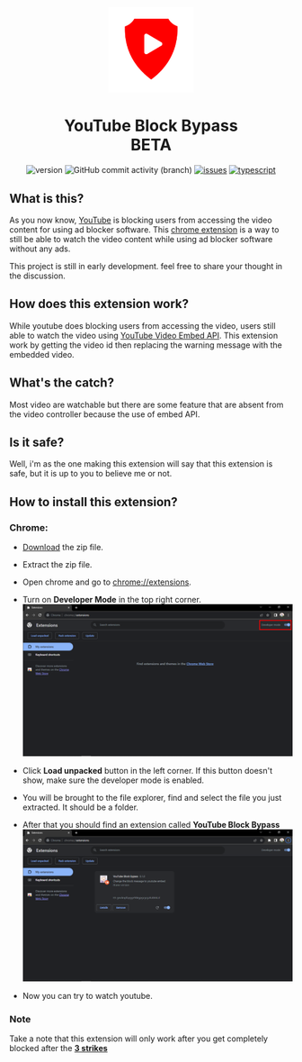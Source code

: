 <div align="center">
    <img src="images/icon.png" width="30%" />
    <h1>YouTube Block Bypass <br/> BETA</h1>

![version](https://img.shields.io/github/package-json/v/mangadi3859/youtube-block-bypass-extension?filename=package.json&style=flat-square&logo=json&logoColor=blue)
![GitHub commit activity (branch)](https://img.shields.io/github/commit-activity/w/mangadi3859/youtube-block-bypass-extension/main?logo=github&color=yellow)
[![issues](https://img.shields.io/github/issues/mangadi3859/youtube-block-bypass-extension?color=yellow&logo=github&logoColor=yellow&style=flat-square)](https://github.com/mangadi3859/doujin2/issues)
[![typescript](https://img.shields.io/github/package-json/dependency-version/mangadi3859/youtube-block-bypass-extension/dev/typescript?logo=typescript&style=flat-square)](https://www.npmjs.com/package/typescript)

</div>

## What is this?

As you now know, [YouTube](https://www.youtube.com) is blocking users from accessing the video content for using ad blocker software. This [chrome extension](https://developer.chrome.com/docs/extensions/) is a way to still be able to watch the video content while using ad blocker software without any ads.

This project is still in early development. feel free to share your thought in the discussion.

## How does this extension work?

While youtube does blocking users from accessing the video, users still able to watch the video using [YouTube Video Embed API](https://support.google.com/youtube/answer/171780?hl=en). This extension work by getting the video id then replacing the warning message with the embedded video.

## What's the catch?

Most video are watchable but there are some feature that are absent from the video controller because the use of embed API.

## Is it safe?

Well, i'm as the one making this extension will say that this extension is safe, but it is up to you to believe me or not.

## How to install this extension?

### Chrome:

-   [Download](https://github.com/mangadi3859/youtube-block-bypass-extension/archive/refs/heads/main.zip) the zip file.

-   Extract the zip file.

-   Open chrome and go to [chrome://extensions](chrome://extensions).

-   Turn on **Developer Mode** in the top right corner.
    ![part-3](./images/part-3.png)

-   Click **Load unpacked** button in the left corner. If this button doesn't show, make sure the developer mode is enabled.

-   You will be brought to the file explorer, find and select the file you just extracted. It should be a folder.

-   After that you should find an extension called **YouTube Block Bypass**
    ![part-6](./images/part-6.png)

-   Now you can try to watch youtube.

### Note

Take a note that this extension will only work after you get completely blocked after the [**3 strikes**](https://www.androidauthority.com/youtube-three-strikes-policy-block-ads-3340340/)
